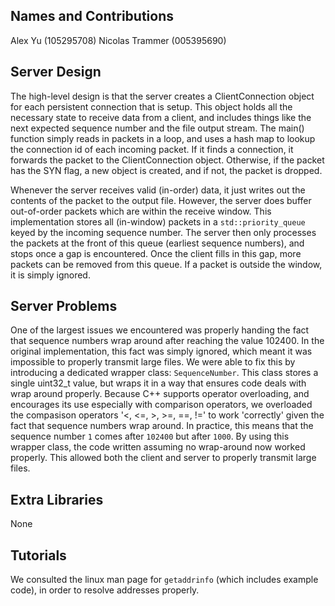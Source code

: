 ## Names and Contributions

Alex Yu (105295708)
Nicolas Trammer (005395690)

## Server Design

The high-level design is that the server creates a ClientConnection object for each persistent
connection that is setup. This object holds all the necessary state to receive data from a client,
and includes things like the next expected sequence number and the file output stream. The main()
function simply reads in packets in a loop, and uses a hash map to lookup the connection id of each
incoming packet. If it finds a connection, it forwards the packet to the ClientConnection object.
Otherwise, if the packet has the SYN flag, a new object is created, and if not, the packet is dropped.

Whenever the server receives valid (in-order) data, it just writes out the contents of the packet
to the output file. However, the server does buffer out-of-order packets which are within the
receive window. This implementation stores all (in-window) packets in a `std::priority_queue` keyed
by the incoming sequence number. The server then only processes the packets at the front of this
queue (earliest sequence numbers), and stops once a gap is encountered. Once the client fills in
this gap, more packets can be removed from this queue. If a packet is outside the window, it is
simply ignored.

## Server Problems

One of the largest issues we encountered was properly handing the fact that sequence numbers wrap
around after reaching the value 102400. In the original implementation, this fact was simply
ignored, which meant it was impossible to properly transmit large files. We were able to fix
this by introducing a dedicated wrapper class: `SequenceNumber`. This class stores a single
uint32_t value, but wraps it in a way that ensures code deals with wrap around properly. Because
C++ supports operator overloading, and encourages its use especially with comparison operators,
we overloaded the compasison operators '<, <=, >, >=, ==, !=' to work 'correctly' given the
fact that sequence numbers wrap around. In practice, this means that the sequence number `1`
comes after `102400` but after `1000`. By using this wrapper class, the code written assuming
no wrap-around now worked properly. This allowed both the client and server to properly
transmit large files.

## Extra Libraries

None

## Tutorials

We consulted the linux man page for `getaddrinfo` (which includes example code), in order to
resolve addresses properly.
